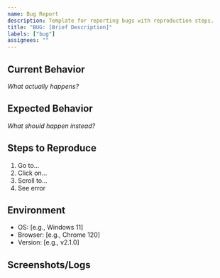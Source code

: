 ```yaml
---
name: Bug Report
description: Template for reporting bugs with reproduction steps.
title: "BUG: [Brief Description]"
labels: ["bug"]
assignees: ""
---
```


## Current Behavior
*What actually happens?*

## Expected Behavior
*What should happen instead?*

## Steps to Reproduce
1. Go to...
2. Click on...
3. Scroll to...
4. See error

## Environment
- OS: [e.g., Windows 11]
- Browser: [e.g., Chrome 120]
- Version: [e.g., v2.1.0]

## Screenshots/Logs